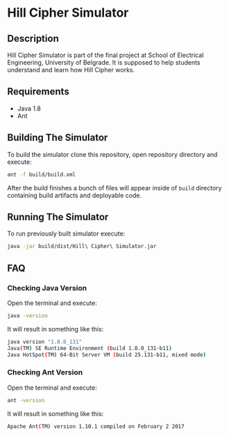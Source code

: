 # Hill Cipher Simulator

## Description

Hill Cipher Simulator is part of the final project at School of Electrical Engineering, University of Belgrade. It is supposed to help students understand and learn how Hill Cipher works.

## Requirements

- Java 1.8
- Ant

## Building The Simulator

To build the simulator clone this repository, open repository directory and execute:
```bash
ant -f build/build.xml
```
After the build finishes a bunch of files will appear inside of `build` directory containing build artifacts and deployable code.

## Running The Simulator

To run previously built simulator execute:
```bash
java -jar build/dist/Hill\ Cipher\ Simulator.jar
```

## FAQ

### Checking Java Version

Open the terminal and execute:
```bash
java -version
```

It will result in something like this:

```bash
java version "1.8.0_131"
Java(TM) SE Runtime Environment (build 1.8.0_131-b11)
Java HotSpot(TM) 64-Bit Server VM (build 25.131-b11, mixed mode)
```

### Checking Ant Version

Open the terminal and execute:
```bash
ant -version
```

It will result in something like this:

```bash
Apache Ant(TM) version 1.10.1 compiled on February 2 2017
```

